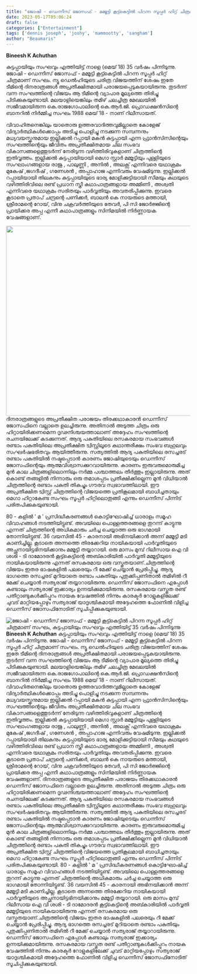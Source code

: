 ```yaml
---
title: "ജോഷി - ഡെന്നീസ് ജോസഫ് - മമ്മൂട്ടി കൂട്ട്കെട്ടിൽ പിറന്ന സൂപ്പർ ഹിറ്റ് ചിത്രമാണ് സംഘം, കുട്ടപ്പായിയും സംഘവും എത്തിയിട്ട് 35 വർഷം പിന്നിടുന്നു"
date: 2023-05-17T05:06:24
draft: false
categories: ["Entertainment"]
tags: ['dennis joseph', 'joshy', 'mammootty', 'sangham']
author: "Beaumaris"
---
```


<strong>Bineesh K Achuthan</strong>

കുട്ടപ്പായിയും സംഘവും എത്തിയിട്ട് നാളെ (മെയ് 18) 35 വർഷം പിന്നിടുന്നു. ജോഷി - ഡെന്നീസ് ജോസഫ് - മമ്മൂട്ടി കൂട്ട്കെട്ടിൽ പിറന്ന സൂപ്പർ ഹിറ്റ് ചിത്രമാണ് സംഘം. ന്യൂ ഡെൽഹിയുടെ ചരിത്ര വിജയത്തിന് ശേഷം ഇതേ ടീമിന്റെ ദിനരാത്രങ്ങൾ അപ്രതീക്ഷിതമായി പരാജയപ്പെടുകയായിരുന്നു. തുടർന്ന് വന്ന സംഘത്തിന്റെ വിജയം ആ ടീമിന്റെ വ്യാപാര മൂല്യത്തെ തിരിച്ചു പിടിക്കുകയുണ്ടായി. മലയാളിയെങ്കിലും തമിഴ് ചലച്ചിത്ര മേഖലയിൽ സജീവമായിരുന്ന കെ.രാജഗോപാലിന്റെ കെ.ആർ.ജി. പ്രൊഡക്ഷൻസിന്റെ ബാനറിൽ നിർമ്മിച്ച സംഘം 1988 മെയ് 18 - നാണ് റിലീസായത്.

വിവാഹിതനെങ്കിലും യാതൊരു ഉത്തരവാദിത്തവുമില്ലാതെ കോളേജ് വിദ്യാർത്ഥികൾക്കൊപ്പം അടിച്ചു പൊളിച്ചു നടക്കുന്ന സമ്പന്നനും മധ്യവയസ്ക്കനുമായ ഇല്ലിക്കൽ റപ്പായി മകൻ കുട്ടപ്പായി എന്ന ഫ്രാൻസിസിന്റെയും സംഘത്തിന്റെയും ജീവിതം അപ്രതീക്ഷിതമായ ചില സംഭവ വികാസങ്ങളെത്തുടർന്ന് നേരിടുന്ന വഴിത്തിരിവുകളാണ് ചിത്രത്തിന്റെ ഇതിവൃത്തം. ഇല്ലിക്കൽ കുട്ടപ്പായിയായി മെഗാ സ്റ്റാർ മമ്മൂട്ടിയും പുള്ളിയുടെ സംഘാംഗങ്ങളായ രാജു , പാലുണ്ണി , അനിൽ , അലക്സ് എന്നിവരെ യഥാക്രമം മുകേഷ് ,ജഗദീഷ് , ഗണേശൻ , അപ്പാഹാജ എന്നിവരും വേഷമിടുന്നു. ഇല്ലിക്കൽ റപ്പായിയായി തിലകനും കുട്ടപ്പായിയുടെ ഭാര്യ മോളിക്കുട്ടിയായി സീമയും കഥയുടെ വഴിത്തിരിവിലെ രണ്ട് പ്രധാന സ്ത്രീ കഥാപാത്രങ്ങളായ അമ്മിണി , അശ്വതി എന്നിവരെ യഥാക്രമം സരിതയും പാർവ്വതിയും അവതരിപ്പിക്കുന്നു. ഇവരെ കൂടാതെ പ്രതാപ് ചന്ദ്രന്റെ പണിക്കർ, ബാലൻ കെ നായരുടെ മത്തായി, ശ്രീരാമന്റെ റോയ്, വിനു ചക്രവർത്തിയുടെ തേവർ, പി സി ജോർജ്ജിന്റെ പ്രായിക്കര അപ്പ എന്നീ കഥാപാത്രങ്ങളും സിനിമയിൽ നിർണ്ണായക വേഷങ്ങളാണ്.

<a href="https://cdn.boolokam.com/articles/2023/05/dddddd-1.jpg"><img class=" wp-image-395766 aligncenter" src="https://cdn.boolokam.com/articles/2023/05/dddddd-1-1024x576.jpg" alt="" width="921" height="518" /></a>ദിനരാത്രങ്ങളുടെ അപ്രതീക്ഷിത പരാജയം തിരക്കഥാകാരൻ ഡെന്നീസ് ജോസഫിനെ വല്ലാതെ ഉലച്ചിരുന്നു. അതിനാൽ അടുത്ത ചിത്രം ഒരു ഹിറ്റായിരിക്കണമെന്ന ദൃഢനിശ്ചയത്താലാണ് അദ്ദേഹം സംഘത്തിന്റെ രചനയിലേക്ക് കടക്കുന്നത്. ആദ്യ പകുതിയിലെ രസകരമായ സംഭവങ്ങൾ രണ്ടാം പകുതിയിലെ അപ്രതീക്ഷിത ട്വിസ്റ്റിലൂടെ കഥാന്തരീക്ഷം സംഭവ ബഹുലവും സംഘർഷഭരിതവും ആയിത്തീരുന്നു. സത്യത്തിൽ ആദ്യ പകുതിയിലെ രസച്ചരട് രണ്ടാം പകുതിയിൽ നഷ്ടപ്പെടാൻ കാരണം ജോഷിയുടെയും ഡെന്നീസ് ജോസഫിന്റെയും ആത്മവിശ്വാസക്കുറവായിരുന്നു. കാരണം ഇരുവരുമൊരുമിച്ച മുൻ കാല ചിത്രങ്ങളിലൊന്നിലും നർമ്മ പശ്ചാത്തലം തീർത്തും ഇല്ലായിരുന്നു. അത് കൊണ്ട് തങ്ങളിൽ നിന്നാരും ഒരു തമാശപ്പടം പ്രതീക്ഷിക്കില്ലെന്ന മുൻ വിധിയാൽ ചിത്രത്തിന്റെ രണ്ടാം പകുതി തികച്ചും ഗൗരവ സ്വഭാവത്തിലായി. ഈ അപ്രതീക്ഷിത ട്വിസ്റ്റ് ചിത്രത്തിന്റെ വിജയത്തെ പ്രതികൂലമായി ബാധിച്ചതായും മെഗാ ഹിറ്റാകേണ്ട സംഘം സൂപ്പർ ഹിറ്റിലൊതുങ്ങി എന്നും ഡെന്നീസ് പിന്നിട് പരിതപിക്കുകയുണ്ടായി.

80 - കളിൽ ' മ ' പ്രസിദ്ധീകരണങ്ങൾ കൊട്ടിഘോഷിച്ച് ധാരാളം സമൂഹ വിവാഹങ്ങൾ നടത്തിയിട്ടുണ്ട്. അവയിലെ പൊള്ളത്തരങ്ങളെ തുറന്ന് കാട്ടുന്നു എന്നത് ചിത്രത്തിന്റെ അധികമാരും ചർച്ച ചെയ്യാത്ത ഒരു ഭാഗമായി തോന്നിയിട്ടുണ്ട്. 36 വയസിൽ 45 - കാരനായി അഭിനയിക്കാൻ അന്ന് മമ്മൂട്ടി മടി കാണിച്ചില്ല. കൂടാതെ അന്നത്തെ തിരക്കേറിയ നായികയായി പാർവ്വതിയുടെ അച്ഛനായിട്ടഭിനയിക്കാനും മമ്മൂട്ടി തയ്യാറായി. ഒരു മാസം മുമ്പ് റിലീസായ ഐ വി ശശി - ടി ദാമോദരൻ കൂട്ട്കെട്ടിന്റെ അബ്കാരിയിൽ പാർവ്വതി മമ്മൂട്ടിയുടെ നായികയായിരുന്നു എന്നത് രസകരമായ ഒരു വസ്തുതയാണ്.ചിത്രത്തിന്റെ വിജയം ഇതര ഭാഷകളിൽ പലരെയും റീ മേക്ക് ചെയ്യാൻ പ്രേരിപ്പിച്ചു. ആദ്യ ഭാഗത്തെ രസച്ചരട് മുറിയാതെ രണ്ടാം പകുതിയും പുതുക്കിപ്പണിതാൽ തമിഴിൽ റീ മേക്ക് ചെയ്യാൻ സത്യരാജ് തയ്യാറായിരുന്നു. ഡെന്നീസ് ജോസഫിനെ എപ്പോൾ കണ്ടാലും സത്യരാജ് ഇക്കാര്യം ഉന്നയിക്കുമായിരുന്നു. രസകരമായ വസ്തുത രണ്ട് പതീറ്റാണ്ടുകൾക്കിപ്പുറം നായക വേഷത്തിൽ നിന്നും കാരക്ടർ റോളുകളിലേക്ക് ചുവട് മാറ്റിയപ്പോഴും സത്യരാജ് യാദൃശ്ചികമായി അദ്ദേഹത്തെ ഫോണിൽ വിളിച്ച ഡെന്നീസ് ജോസഫിനോടിത് സൂചിപ്പിക്കുകയുണ്ടായി.


![ജോഷി - ഡെന്നീസ് ജോസഫ് - മമ്മൂട്ടി കൂട്ട്കെട്ടിൽ പിറന്ന സൂപ്പർ ഹിറ്റ് ചിത്രമാണ് സംഘം, കുട്ടപ്പായിയും സംഘവും എത്തിയിട്ട് 35 വർഷം പിന്നിടുന്നു](https://cdn.boolokam.com/articles/2023/05/dddddd-1-1024x576.jpg)**Bineesh K Achuthan** കുട്ടപ്പായിയും സംഘവും എത്തിയിട്ട് നാളെ (മെയ് 18) 35 വർഷം പിന്നിടുന്നു. ജോഷി - ഡെന്നീസ് ജോസഫ് - മമ്മൂട്ടി കൂട്ട്കെട്ടിൽ പിറന്ന സൂപ്പർ ഹിറ്റ് ചിത്രമാണ് സംഘം. ന്യൂ ഡെൽഹിയുടെ ചരിത്ര വിജയത്തിന് ശേഷം ഇതേ ടീമിന്റെ ദിനരാത്രങ്ങൾ അപ്രതീക്ഷിതമായി പരാജയപ്പെടുകയായിരുന്നു. തുടർന്ന് വന്ന സംഘത്തിന്റെ വിജയം ആ ടീമിന്റെ വ്യാപാര മൂല്യത്തെ തിരിച്ചു പിടിക്കുകയുണ്ടായി. മലയാളിയെങ്കിലും തമിഴ് ചലച്ചിത്ര മേഖലയിൽ സജീവമായിരുന്ന കെ.രാജഗോപാലിന്റെ കെ.ആർ.ജി. പ്രൊഡക്ഷൻസിന്റെ ബാനറിൽ നിർമ്മിച്ച സംഘം 1988 മെയ് 18 - നാണ് റിലീസായത്. വിവാഹിതനെങ്കിലും യാതൊരു ഉത്തരവാദിത്തവുമില്ലാതെ കോളേജ് വിദ്യാർത്ഥികൾക്കൊപ്പം അടിച്ചു പൊളിച്ചു നടക്കുന്ന സമ്പന്നനും മധ്യവയസ്ക്കനുമായ ഇല്ലിക്കൽ റപ്പായി മകൻ കുട്ടപ്പായി എന്ന ഫ്രാൻസിസിന്റെയും സംഘത്തിന്റെയും ജീവിതം അപ്രതീക്ഷിതമായ ചില സംഭവ വികാസങ്ങളെത്തുടർന്ന് നേരിടുന്ന വഴിത്തിരിവുകളാണ് ചിത്രത്തിന്റെ ഇതിവൃത്തം. ഇല്ലിക്കൽ കുട്ടപ്പായിയായി മെഗാ സ്റ്റാർ മമ്മൂട്ടിയും പുള്ളിയുടെ സംഘാംഗങ്ങളായ രാജു , പാലുണ്ണി , അനിൽ , അലക്സ് എന്നിവരെ യഥാക്രമം മുകേഷ് ,ജഗദീഷ് , ഗണേശൻ , അപ്പാഹാജ എന്നിവരും വേഷമിടുന്നു. ഇല്ലിക്കൽ റപ്പായിയായി തിലകനും കുട്ടപ്പായിയുടെ ഭാര്യ മോളിക്കുട്ടിയായി സീമയും കഥയുടെ വഴിത്തിരിവിലെ രണ്ട് പ്രധാന സ്ത്രീ കഥാപാത്രങ്ങളായ അമ്മിണി , അശ്വതി എന്നിവരെ യഥാക്രമം സരിതയും പാർവ്വതിയും അവതരിപ്പിക്കുന്നു. ഇവരെ കൂടാതെ പ്രതാപ് ചന്ദ്രന്റെ പണിക്കർ, ബാലൻ കെ നായരുടെ മത്തായി, ശ്രീരാമന്റെ റോയ്, വിനു ചക്രവർത്തിയുടെ തേവർ, പി സി ജോർജ്ജിന്റെ പ്രായിക്കര അപ്പ എന്നീ കഥാപാത്രങ്ങളും സിനിമയിൽ നിർണ്ണായക വേഷങ്ങളാണ്. [](https://cdn.boolokam.com/articles/2023/05/dddddd-1.jpg)ദിനരാത്രങ്ങളുടെ അപ്രതീക്ഷിത പരാജയം തിരക്കഥാകാരൻ ഡെന്നീസ് ജോസഫിനെ വല്ലാതെ ഉലച്ചിരുന്നു. അതിനാൽ അടുത്ത ചിത്രം ഒരു ഹിറ്റായിരിക്കണമെന്ന ദൃഢനിശ്ചയത്താലാണ് അദ്ദേഹം സംഘത്തിന്റെ രചനയിലേക്ക് കടക്കുന്നത്. ആദ്യ പകുതിയിലെ രസകരമായ സംഭവങ്ങൾ രണ്ടാം പകുതിയിലെ അപ്രതീക്ഷിത ട്വിസ്റ്റിലൂടെ കഥാന്തരീക്ഷം സംഭവ ബഹുലവും സംഘർഷഭരിതവും ആയിത്തീരുന്നു. സത്യത്തിൽ ആദ്യ പകുതിയിലെ രസച്ചരട് രണ്ടാം പകുതിയിൽ നഷ്ടപ്പെടാൻ കാരണം ജോഷിയുടെയും ഡെന്നീസ് ജോസഫിന്റെയും ആത്മവിശ്വാസക്കുറവായിരുന്നു. കാരണം ഇരുവരുമൊരുമിച്ച മുൻ കാല ചിത്രങ്ങളിലൊന്നിലും നർമ്മ പശ്ചാത്തലം തീർത്തും ഇല്ലായിരുന്നു. അത് കൊണ്ട് തങ്ങളിൽ നിന്നാരും ഒരു തമാശപ്പടം പ്രതീക്ഷിക്കില്ലെന്ന മുൻ വിധിയാൽ ചിത്രത്തിന്റെ രണ്ടാം പകുതി തികച്ചും ഗൗരവ സ്വഭാവത്തിലായി. ഈ അപ്രതീക്ഷിത ട്വിസ്റ്റ് ചിത്രത്തിന്റെ വിജയത്തെ പ്രതികൂലമായി ബാധിച്ചതായും മെഗാ ഹിറ്റാകേണ്ട സംഘം സൂപ്പർ ഹിറ്റിലൊതുങ്ങി എന്നും ഡെന്നീസ് പിന്നിട് പരിതപിക്കുകയുണ്ടായി. 80 - കളിൽ ' മ ' പ്രസിദ്ധീകരണങ്ങൾ കൊട്ടിഘോഷിച്ച് ധാരാളം സമൂഹ വിവാഹങ്ങൾ നടത്തിയിട്ടുണ്ട്. അവയിലെ പൊള്ളത്തരങ്ങളെ തുറന്ന് കാട്ടുന്നു എന്നത് ചിത്രത്തിന്റെ അധികമാരും ചർച്ച ചെയ്യാത്ത ഒരു ഭാഗമായി തോന്നിയിട്ടുണ്ട്. 36 വയസിൽ 45 - കാരനായി അഭിനയിക്കാൻ അന്ന് മമ്മൂട്ടി മടി കാണിച്ചില്ല. കൂടാതെ അന്നത്തെ തിരക്കേറിയ നായികയായി പാർവ്വതിയുടെ അച്ഛനായിട്ടഭിനയിക്കാനും മമ്മൂട്ടി തയ്യാറായി. ഒരു മാസം മുമ്പ് റിലീസായ ഐ വി ശശി - ടി ദാമോദരൻ കൂട്ട്കെട്ടിന്റെ അബ്കാരിയിൽ പാർവ്വതി മമ്മൂട്ടിയുടെ നായികയായിരുന്നു എന്നത് രസകരമായ ഒരു വസ്തുതയാണ്.ചിത്രത്തിന്റെ വിജയം ഇതര ഭാഷകളിൽ പലരെയും റീ മേക്ക് ചെയ്യാൻ പ്രേരിപ്പിച്ചു. ആദ്യ ഭാഗത്തെ രസച്ചരട് മുറിയാതെ രണ്ടാം പകുതിയും പുതുക്കിപ്പണിതാൽ തമിഴിൽ റീ മേക്ക് ചെയ്യാൻ സത്യരാജ് തയ്യാറായിരുന്നു. ഡെന്നീസ് ജോസഫിനെ എപ്പോൾ കണ്ടാലും സത്യരാജ് ഇക്കാര്യം ഉന്നയിക്കുമായിരുന്നു. രസകരമായ വസ്തുത രണ്ട് പതീറ്റാണ്ടുകൾക്കിപ്പുറം നായക വേഷത്തിൽ നിന്നും കാരക്ടർ റോളുകളിലേക്ക് ചുവട് മാറ്റിയപ്പോഴും സത്യരാജ് യാദൃശ്ചികമായി അദ്ദേഹത്തെ ഫോണിൽ വിളിച്ച ഡെന്നീസ് ജോസഫിനോടിത് സൂചിപ്പിക്കുകയുണ്ടായി.
